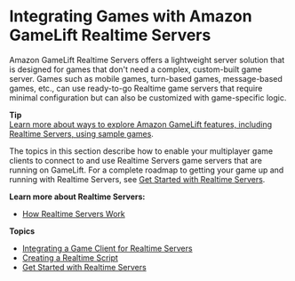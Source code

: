 # Integrating Games with Amazon GameLift Realtime Servers<a name="realtime-intro"></a>

Amazon GameLift Realtime Servers offers a lightweight server solution that is designed for games that don't need a complex, custom\-built game server\. Games such as mobile games, turn\-based games, message\-based games, etc\., can use ready\-to\-go Realtime game servers that require minimal configuration but can also be customized with game\-specific logic\.

**Tip**  
[Learn more about ways to explore Amazon GameLift features, including Realtime Servers, using sample games](gamelift-explore.md)\.

The topics in this section describe how to enable your multiplayer game clients to connect to and use Realtime Servers game servers that are running on GameLift\. For a complete roadmap to getting your game up and running with Realtime Servers, see [Get Started with Realtime Servers](realtime-plan.md)\.

**Learn more about Realtime Servers:**
+ [How Realtime Servers Work](realtime-howitworks.md)

**Topics**
+ [Integrating a Game Client for Realtime Servers](realtime-client.md)
+ [Creating a Realtime Script](realtime-script.md)
+ [Get Started with Realtime Servers](realtime-plan.md)